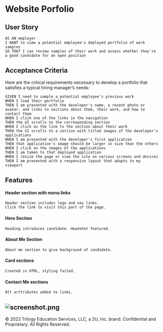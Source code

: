 
# Website Porfolio

## User Story

```
AS AN employer
I WANT to view a potential employee's deployed portfolio of work samples
SO THAT I can review samples of their work and assess whether they're a good candidate for an open position
```

## Acceptance Criteria

Here are the critical requirements necessary to develop a portfolio that satisfies a typical hiring manager’s needs:

```
GIVEN I need to sample a potential employee's previous work
WHEN I load their portfolio
THEN I am presented with the developer's name, a recent photo or avatar, and links to sections about them, their work, and how to contact them
WHEN I click one of the links in the navigation
THEN the UI scrolls to the corresponding section
WHEN I click on the link to the section about their work
THEN the UI scrolls to a section with titled images of the developer's applications
WHEN I am presented with the developer's first application
THEN that application's image should be larger in size than the others
WHEN I click on the images of the applications
THEN I am taken to that deployed application
WHEN I resize the page or view the site on various screens and devices
THEN I am presented with a responsive layout that adapts to my viewport
```

## Features


#### Header section with menu links
```
Header section includes logo and nav links.
Click the link to visit this part of the page.
```

#### Hero Section
```
Heading introduces candidate. Headshot featured.
```

#### About Me Section
```
About me section to give background of candidate.
```

#### Card sections
```
Created in HTML, styling failed.
```

#### Contact Me sections
```
Alt arttributes added to links.
```
![screenshot.png](https://github.com/cherry-aisha/week-1-homework/assets/images/screenshot.png)
---
© 2022 Trilogy Education Services, LLC, a 2U, Inc. brand. Confidential and Proprietary. All Rights Reserved.